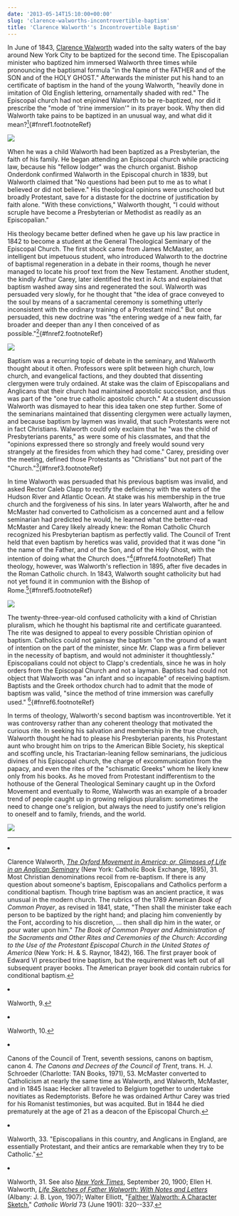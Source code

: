```yaml
---
date: '2013-05-14T15:10:00+00:00'
slug: 'clarence-walworths-incontrovertible-baptism'
title: 'Clarence Walworth''s Incontrovertible Baptism'
---
```


In June of 1843, [Clarence Walworth](http://americanconverts.org/items/show/698) waded into the salty waters of the bay around New York City to be baptized for the second time. The Episcopalian minister who baptized him immersed Walworth three times while pronouncing the baptismal formula "in the Name of the FATHER and of the SON and of the HOLY GHOST." Afterwards the minister put his hand to an certificate of baptism in the hand of the young Walworth, "heavily done in imitation of Old English lettering, ornamentally shaded with red." The Episcopal church had not enjoined Walworth to be re-baptized, nor did it prescribe the "mode of 'trine immersion'" in its prayer book. Why then did Walworth take pains to be baptized in an unusual way, and what did it mean?[<sup>1</sup>](#fn1){\#fnref1.footnoteRef}

<img class="center" src="/downloads/post/2013-05-13-walworth.png" />

When he was a child Walworth had been baptized as a Presbyterian, the faith of his family. He began attending an Episcopal church while practicing law, because his "fellow lodger" was the church organist. Bishop Onderdonk confirmed Walworth in the Episcopal church in 1839, but Walworth claimed that "No questions had been put to me as to what I believed or did not believe." His theological opinions were unschooled but broadly Protestant, save for a distaste for the doctrine of justification by faith alone. "With these convictions," Walworth thought, "I could without scruple have become a Presbyterian or Methodist as readily as an Episcopalian."

His theology became better defined when he gave up his law practice in 1842 to become a student at the General Theological Seminary of the Episcopal Church. The first shock came from James McMaster, an intelligent but impetuous student, who introduced Walworth to the doctrine of baptismal regeneration in a debate in their rooms, though he never managed to locate his proof text from the New Testament. Another student, the kindly Arthur Carey, later identified the text in Acts and explained that baptism washed away sins and regenerated the soul. Walworth was persuaded very slowly, for he thought that "the idea of grace conveyed to the soul by means of a sacramental ceremony is something utterly inconsistent with the ordinary training of a Protestant mind." But once persuaded, this new doctrine was "the entering wedge of a new faith, far broader and deeper than any I then conceived of as possible."[<sup>2</sup>](#fn2){\#fnref2.footnoteRef}

<img class="center" src="/downloads/post/2013-05-13-walworth-2.png" />

Baptism was a recurring topic of debate in the seminary, and Walworth thought about it often. Professors were split between high church, low church, and evangelical factions, and they doubted that dissenting clergymen were truly ordained. At stake was the claim of Episcopalians and Anglicans that their church had maintained apostolic succession, and thus was part of the "one true catholic apostolic church." At a student discussion Walworth was dismayed to hear this idea taken one step further. Some of the seminarians maintained that dissenting clergymen were actually laymen, and because baptism by laymen was invalid, that such Protestants were not in fact Christians. Walworth could only exclaim that he "was the child of Presbyterians parents," as were some of his classmates, and that the "opinions expressed there so strongly and freely would sound very strangely at the firesides from which they had come." Carey, presiding over the meeting, defined those Protestants as "Christians" but not part of the "Church."[<sup>3</sup>](#fn3){\#fnref3.footnoteRef}

In time Walworth was persuaded that his previous baptism was invalid, and asked Rector Caleb Clapp to rectify the deficiency with the waters of the Hudson River and Atlantic Ocean. At stake was his membership in the true church and the forgiveness of his sins. In later years Walworth, after he and McMaster had converted to Catholicism as a concerned aunt and a fellow seminarian had predicted he would, he learned what the better-read McMaster and Carey likely already knew: the Roman Catholic Church recognized his Presbyterian baptism as perfectly valid. The Council of Trent held that even baptism by heretics was valid, provided that it was done "in the name of the Father, and of the Son, and of the Holy Ghost, with the intention of doing what the Church does."[<sup>4</sup>](#fn4){\#fnref4.footnoteRef} That theology, however, was Walworth's reflection in 1895, after five decades in the Roman Catholic church. In 1843, Walworth sought catholicity but had not yet found it in communion with the Bishop of Rome.[<sup>5</sup>](#fn5){\#fnref5.footnoteRef}

<img class="center" src="/downloads/post/2013-05-13-walworth-3.png" />

The twenty-three-year-old confused catholicity with a kind of Christian pluralism, which he thought his baptismal rite and certificate guaranteed. The rite was designed to appeal to every possible Christian opinion of baptism. Catholics could not gainsay the baptism "on the ground of a want of intention on the part of the minister, since Mr. Clapp was a firm believer in the necessity of baptism, and would not administer it thoughtlessly." Episcopalians could not object to Clapp's credentials, since he was in holy orders from the Episcopal Church and not a layman. Baptists had could not object that Walworth was "an infant and so incapable" of receiving baptism. Baptists and the Greek orthodox church had to admit that the mode of baptism was valid, "since the method of trine immersion was carefully used." [<sup>6</sup>](#fn6){\#fnref6.footnoteRef}

In terms of theology, Walworth's second baptism was incontrovertible. Yet it was controversy rather than any coherent theology that motivated the curious rite. In seeking his salvation and membership in the true church, Walworth thought he had to please his Presbyterian parents, his Protestant aunt who brought him on trips to the American Bible Society, his skeptical and scoffing uncle, his Tractarian-leaning fellow seminarians, the judicious divines of his Episcopal church, the charge of excommunication from the papacy, and even the rites of the "schismatic Greeks" whom he likely knew only from his books. As he moved from Protestant indifferentism to the hothouse of the General Theological Seminary caught up in the Oxford Movement and eventually to Rome, Walworth was an example of a broader trend of people caught up in growing religious pluralism: sometimes the need to change one's religion, but always the need to justify one's religion to oneself and to family, friends, and the world.

<img class="center" src="/downloads/post/2013-05-13-walworth-4.png" />
<section class="footnotes">

------------------------------------------------------------------------

<li id="fn1">
<p>
Clarence Walworth, <em><a href="http://books.google.com/books?id=6Y9HAAAAYAAJ&dq=clarence+walworth+oxford+movement+in+america&source=gbs_navlinks_s">The Oxford Movement in America; or, Glimpses of Life in an Anglican Seminary</a></em> (New York: Catholic Book Exchange, 1895), 31. Most Christian denominations recoil from re-baptism. If there is any question about someone's baptism, Episcopalians and Catholics perform a conditional baptism. Though trine baptism was an ancient practice, it was unusual in the modern church. The rubrics of the 1789 American <em>Book of Common Prayer</em>, as revised in 1841, state, "Then shall the minister take each person to be baptized by the right hand; and placing him conveniently by the Font, according to his discretion, ... then shall dip him in the water, or pour water upon him." <em>The Book of Common Prayer and Administration of the Sacraments and Other Rites and Ceremonies of the Church: According to the Use of the Protestant Episcopal Church in the United States of America</em> (New York: H. & S. Raynor, 1842), 166. The first prayer book of Edward VI prescribed trine baptism, but the requirement was left out of all subsequent prayer books. The American prayer book did contain rubrics for conditional baptism.<a href="#fnref1">↩</a>
</p>
</li>
<li id="fn2">
<p>
Walworth, 9.<a href="#fnref2">↩</a>
</p>
</li>
<li id="fn3">
<p>
Walworth, 10.<a href="#fnref3">↩</a>
</p>
</li>
<li id="fn4">
<p>
Canons of the Council of Trent, seventh sessions, canons on baptism, canon 4. <em>The Canons and Decrees of the Council of Trent</em>, trans. H. J. Schroeder (Charlotte: TAN Books, 1971), 53. McMaster converted to Catholicism at nearly the same time as Walworth, and Walworth, McMaster, and in 1845 Isaac Hecker all traveled to Belgium together to undertake novitiates as Redemptorists. Before he was ordained Arthur Carey was tried for his Romanist testimonies, but was acquited. But in 1844 he died prematurely at the age of 21 as a deacon of the Episcopal Church.<a href="#fnref4">↩</a>
</p>
</li>
<li id="fn5">
<p>
Walworth, 33. "Episcopalians in this country, and Anglicans in England, are essentially Protestant, and their antics are remarkable when they try to be Catholic."<a href="#fnref5">↩</a>
</p>
</li>
<li id="fn6">
<p>
Walworth, 31. See also <em><a href="http://query.nytimes.com/mem/archive-free/pdf?res=FB0D12FC385A16738DDDA90A94D1405B808CF1D3">New York Times</a></em>, September 20, 1900; Ellen H. Walworth, <em><a href="http://books.google.com/books?id=8UJGAAAAYAAJ&client=firefox-a&source=gbs_navlinks_s">Life Sketches of Father Walworth: With Notes and Letters</a></em> (Albany: J. B. Lyon, 1907); Walter Elliott, "<a href="http://books.google.com/books?id=n7wRAAAAYAAJ&lpg=PA320&ots=dao52zmoUc&dq=Clarence%20A.%20Walworth&pg=PA320#v=onepage&q=Clarence%20A.%20Walworth&f=false">Falther Walworth: A Character Sketch</a>," <em>Catholic World</em> 73 (June 1901): 320--337.<a href="#fnref6">↩</a>
</p>
</li>
</section>
